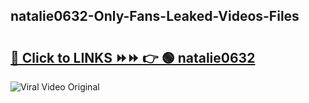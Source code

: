 
 ## natalie0632-Only-Fans-Leaked-Videos-Files

# <h2><a href="https://mediaupload.pro?natalie0632">🔗 Click to LINKS ⏩⏩ 👉 🟢 natalie0632 </a></h2>

<a href="https://mediaupload.pro?natalie0632" rel="nofollow" data-target="animated-image.originalLink"><img src="https://i.ibb.co.com/xMMVF88/686577567.gif" alt="Viral Video Original" style="max-width: 100%; display: inline-block;" data-target="animated-image.originalImage"></a>
